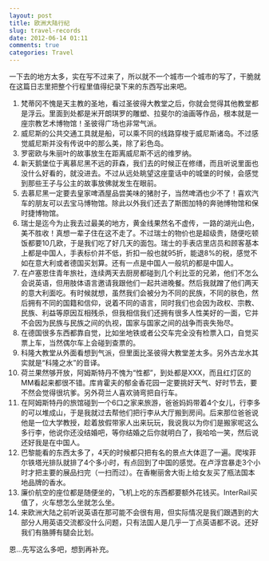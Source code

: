 ```yaml
---
layout: post
title: 欧洲大陆行纪
slug: travel-records
date: 2012-06-14 01:11
comments: true
categories: Travel
---
```

一下去的地方太多，实在写不过来了，所以就不一个城市一个城市的写了，干脆就在这篇日志里把整个行程里值得纪录下来的东西写出来吧。

1. 梵蒂冈不愧是天主教的圣地，看过圣彼得大教堂之后，你就会觉得其他教堂都是浮云。里面到处都是米开朗琪罗的雕塑、拉斐尔的油画等作品，根本就是一座宗教艺术博物馆！圣彼得广场也非常气派。
2. 威尼斯的公共交通工具就是船，可以乘不同的线路穿梭于威尼斯诸岛。不过感觉威尼斯并没有传说中的那么美，除了彩色岛。
3. 罗密欧与朱丽叶的故事放生在距离威尼斯不远的维罗纳。
4. 新天鹅堡位于离慕尼黑不远的菲森，我们去的时候正在修缮，而且听说里面也没什么好看的，就没进去。不过从远处眺望这座童话中的城堡的时候，会感觉到那些王子与公主的故事放佛就发生在眼前。
5. 去慕尼黑一定要去皇家啤酒屋品尝美味的猪肘子，当然啤酒也少不了！喜欢汽车的朋友可以去宝马博物馆。除此以外我们还去了斯图加特的奔驰博物馆和保时捷博物馆。
6. 瑞士是迄今为止我去过最美的地方，黄金线果然名不虚传，一路的湖光山色，美不胜收！真想一辈子住在这不走了。不过瑞士的物价也是超级贵，随便吃顿饭都要10几欧，于是我们吃了好几天的面包。瑞士的手表店里店员和顾客基本上都是中国人，手表标价并不低，折扣一般也就95折，能退8%的税，感觉不如在意大利或者德国买划算。还有一点是中国人一般坑的都是中国人。
7. 在卢塞恩住青年旅社，连续两天去厨房都碰到几个利比亚的兄弟，他们不怎么会说英语，但用肢体语言邀请我跟他们一起共进晚餐。然后我就蹭了他们两天的意大利面吃。有时候就想，虽然我们会被分为不同的民族，不同的肤色，然后拥有不同的国籍和信仰，说着不同的语言，同时我们也会因为政权、宗教、民族、利益等原因互相残杀，但我相信我们还拥有很多人性美好的一面，它并不会因为民族与民族之间的仇视，国家与国家之间的战争而丧失殆尽。
8. 在德国很多东西都靠自觉，比如坐地铁或者公交车完全没有检票入口，自觉买票上车，当然偶尔车上会碰到查票的。
9. 科隆大教堂从外面看想到气派，但里面比圣彼得大教堂差太多。另外古龙水其实就是“科隆之水”的音译。
10. 荷兰果然够开放，阿姆斯特丹不愧为“性都”，到处都是XXX，而且红灯区的MM看起来都很不错。库肯霍夫的郁金香花园一定要挑好天气、好时节去，要不然会觉得很坑爹。另外荷兰人喜欢骑弯把自行车。
11. 在阿姆斯特丹的旅馆碰到一个6口之家来旅游，爸爸妈妈带着4个女儿，行李多的可以堆成山，于是我就过去帮他们把行李从大厅搬到房间。后来那位爸爸说他是一位大学教授，趁着放假带家人出来玩玩，我说我以为你们是搬家呢这么多行李，他说你还没结婚吧，等你结婚之后你就明白了，我哈哈一笑，然后说还好我是在中国人。
12. 巴黎能看的东西太多了，4天的时候都只把有名的景点大体逛了一遍。爬埃菲尔铁塔光排队就排了4个多小时，有点回到了中国的感觉。在卢浮宫暴走3个小时才把主要的展品扫完（一扫而过）。在香榭丽舍大街上给女友买了瓶法国本地品牌的香水。
13. 廉价航空的座位都是随便坐的，飞机上吃的东西都要额外花钱买。InterRail买值了，火车想怎么坐就怎么坐。
14. 来欧洲大陆之前听说英语在那可能不会很有用，但实际情况是我们跟遇到的大部分人用英语交流都没什么问题，只有法国人是几乎一丁点英语都不说。还好我们有胳膊有腿会比划。

恩…先写这么多吧，想到再补充。